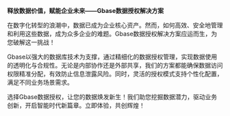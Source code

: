 **释放数据价值，赋能企业未来——Gbase数据授权解决方案**

在数字化转型的浪潮中，数据已成为企业核心资产。然而，如何高效、安全地管理和利用这些数据，成为众多企业的难题。Gbase数据授权解决方案应运而生，为您破解这一挑战！

Gbase以强大的数据库技术为支撑，通过精细化的数据授权管理，实现数据使用的透明化与合规性。无论是内部协作还是外部共享，我们的方案都能确保数据访问权限精准分配，有效防止信息泄露风险。同时，灵活的授权模式支持个性化配置，满足不同业务场景需求。

选择Gbase数据授权，让您的数据焕发新生！我们助您挖掘数据潜力，驱动业务创新，开启智能时代新篇章。立即体验，共创辉煌！